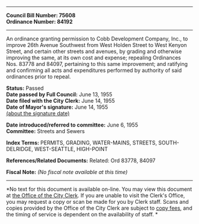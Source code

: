 * * * * *  
  
**Council Bill Number: [](#h0)[](#h2)75608**   
**Ordinance Number: 84192**  
  
* * * * *  
  
An ordinance granting permission to Cobb Development Company, Inc., to improve 26th Avenue Southwest from West Holden Street to West Kenyon Street, and certain other streets and avenues, by grading and otherwise improving the same, at its own cost and expense; repealing Ordinances Nos. 83778 and 84097, pertaining to this same improvement; and ratifying and confirming all acts and expenditures performed by authority of said ordinances prior to repeal.  
  
**Status:** Passed   
**Date passed by Full Council:** June 13, 1955   
**Date filed with the City Clerk:** June 14, 1955   
**Date of Mayor's signature:** June 14, 1955   
[(about the signature date)](/~public/approvaldate.htm)   
  
  
**Date introduced/referred to committee:** June 6, 1955   
**Committee:** Streets and Sewers   
  
**Index Terms:** PERMITS, GRADING, WATER-MAINS, STREETS, SOUTH-DELRIDGE, WEST-SEATTLE, HIGH-POINT  
  
**References/Related Documents:** Related: Ord 83778, 84097  
  
**Fiscal Note:** *(No fiscal note available at this time)*  
  
* * * * *  
  
*No text for this document is available on-line. You may view this document at [the Office of the City Clerk](http://www.seattle.gov/leg/clerk/contactUs.htm). If you are unable to visit the Clerk's Office, you may request a copy or scan be made for you by Clerk staff. Scans and copies provided by the Office of the City Clerk are subject to [copy fees](http://clerk.seattle.gov/~public/clerkfees.htm), and the timing of service is dependent on the availability of staff. *  
  
  
